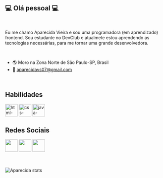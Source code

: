 ## :computer: Olá pessoal :computer:
<br>

Eu me chamo Aparecida Vieira e sou uma programadora (em aprendizado) frontend.
Sou estudante no DevClub e atualmete estou aprendendo as tecnologias necessárias, para me tornar uma grande desenvolvedora.

<br>

- :earth_americas: Moro na Zona Norte de São Paulo-SP, Brasil
- :email: aparecidavs07@gmail.com

<br>

## Habilidades

<div {display="inline"} >
<img src="https://img.icons8.com/?size=100&id=20909&format=png&color=000000" width="40px" alt="html-logo">
<img src="https://img.icons8.com/?size=100&id=21278&format=png&color=000000" width="40px" alt="css-logo">
<img src="https://img.icons8.com/?size=100&id=108784&format=png&color=000000" width="40px" alt="java-logo">
</div>

## Redes Sociais 

<div {display="inline"} > 
<a href="https://www.instagram.com/paixaoap07/" target=_blank"><img src="https://img.icons8.com/?size=100&id=32323&format=png&color=000000" width="40px"><a>
<a href="https://www.facebook.com/paixao.aparecida/ target=blank"><img src="https://img.icons8.com/?size=100&id=118497&format=png&color=000000" width="40px"><a>
<img src="https://img.icons8.com/?size=100&id=13930&format=png&color=000000" width="40px">
</div>

<br>
<br>

![Aparecida stats](https://github-readme-stats.vercel.app/api?username=aparecida07&show_icons=true&theme=transparent)
